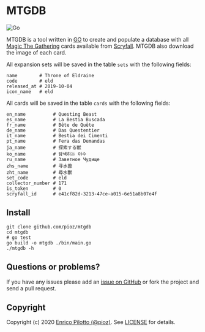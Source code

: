 # MTGDB

![Go](https://github.com/pioz/mtgdb/workflows/Go/badge.svg)

MTGDB is a tool written in [GO](https://golang.org) to create and populate a
database with all [Magic The Gathering](https://magic.wizards.com/) cards
available from [Scryfall](https://scryfall.com/). MTGDB also download the
image of each card.

All expansion sets will be saved in the table `sets` with the following
fields:

```
name        # Throne of Eldraine
code        # eld
released_at # 2019-10-04
icon_name   # eld
```

All cards will be saved in the table `cards` with the following fields:

```
en_name          # Questing Beast
es_name          # La Bestia Buscada
fr_name          # Bête de Quête
de_name          # Das Questentier
it_name          # Bestia dei Cimenti
pt_name          # Fera das Demandas
ja_name          # 探索する獣
ko_name          # 탐색하는 야수
ru_name          # Заветное Чудище
zhs_name         # 寻水兽
zht_name         # 尋水獸
set_code         # eld
collector_number # 171
is_token         # 0
scryfall_id      # e41cf82d-3213-47ce-a015-6e51a8b07e4f
```

## Install

```
git clone github.com/pioz/mtgdb
cd mtgdb
# go test
go build -o mtgdb ./bin/main.go
./mtgdb -h
```

## Questions or problems?

If you have any issues please add an [issue on
GitHub](https://github.com/pioz/mtgdb/issues) or fork the project and send a
pull request.

## Copyright

Copyright (c) 2020 [Enrico Pilotto (@pioz)](https://github.com/pioz). See
[LICENSE](https://github.com/pioz/mtgdb/blob/master/LICENSE) for details.

